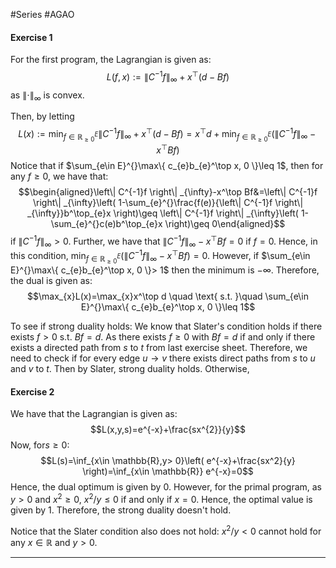 #Series #AGAO 

#### Exercise 1
For the first program, the Lagrangian is given as: $$L(f,x):=\left\| C^{-1}f \right\| _{\infty}+x^\top(d-Bf)$$as $\left\| \cdot \right\|_{\infty}$ is convex. 

Then, by letting $$L(x):= \min_{f\in \mathbb{R}^E_{\geq 0}}\left\| C^{-1}f \right\| _{\infty}+x^\top(d-Bf)=x^\top d+\min_{f\in \mathbb{R}^E_{\geq 0}}(\left\| C^{-1}f \right\| _{\infty}-x^\top B f)$$
Notice that if $\sum_{e\in E}^{}\max\{ c_{e}b_{e}^\top x, 0 \}\leq  1$, then for any $f\geq 0$, we have that: $$\begin{aligned}\left\| C^{-1}f \right\| _{\infty}-x^\top Bf&=\left\| C^{-1}f \right\| _{\infty}\left( 1-\sum_{e}^{}\frac{f(e)}{\left\| C^{-1}f \right\| _{\infty}}b^\top_{e}x \right)\geq \left\| C^{-1}f \right\| _{\infty}\left( 1-\sum_{e}^{}c(e)b^\top_{e}x \right)\geq 0\end{aligned}$$if $\left\| C^{-1}f \right\|_{\infty}> 0$. Further, we have that $\left\| C^{-1}f \right\|_{\infty}-x^\top Bf=0$ if $f=0$. Hence, in this condition, $\min_{f\in \mathbb{R}^E_{\geq 0}}(\left\| C^{-1}f \right\| _{\infty}-x^\top B f)=0$. However, if $\sum_{e\in E}^{}\max\{ c_{e}b_{e}^\top x, 0 \}>  1$ then the minimum is $-\infty$. Therefore, the dual is given as: $$\max_{x}L(x)=\max_{x}x^\top d \quad \text{ s.t. }\quad \sum_{e\in E}^{}\max\{ c_{e}b_{e}^\top x, 0 \}\leq 1$$

To see if strong duality holds: We know that Slater's condition holds if there exists $f>0$ s.t. $Bf=d$. As there exists $f\geq 0$ with $Bf=d$ if and only if there exists a directed path from $s$ to $t$ from last exercise sheet. Therefore, we need to check if for every edge $u\to v$ there exists direct paths from $s$ to $u$ and $v$ to $t$. Then by Slater, strong duality holds. Otherwise, 



#### Exercise 2
We have that the Lagrangian is given as: $$L(x,y,s)=e^{-x}+\frac{sx^{2}}{y}$$Now, for$s\geq0$:  $$L(s)=\inf_{x\in \mathbb{R},y> 0}\left( e^{-x}+\frac{sx^2}{y} \right)=\inf_{x\in \mathbb{R}} e^{-x}=0$$Hence, the dual optimum is given by $0$. However, for the primal program, as $y> 0$ and $x^{2}\geq 0$, $x^{2} / y\leq 0$ if and only if $x=0$. Hence, the optimal value is given by $1$. Therefore, the strong duality doesn't hold. 

Notice that the Slater condition also does not hold: $x^2 / y <0$ cannot hold for any $x\in \mathbb{R}$ and $y> 0$. 

---


